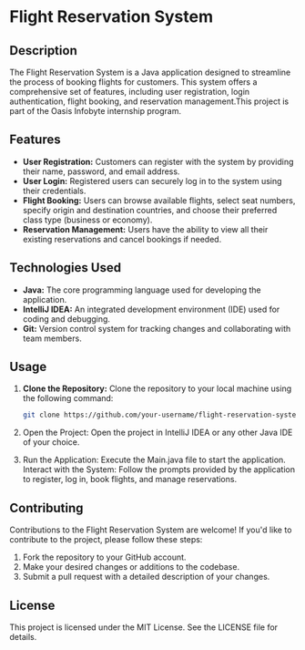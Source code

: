 # Flight Reservation System

## Description
The Flight Reservation System is a Java application designed to streamline the process of booking flights for customers. This system offers a comprehensive set of features, including user registration, login authentication, flight booking, and reservation management.This project is part of the Oasis Infobyte internship program.

## Features
- **User Registration:** Customers can register with the system by providing their name, password, and email address.
- **User Login:** Registered users can securely log in to the system using their credentials.
- **Flight Booking:** Users can browse available flights, select seat numbers, specify origin and destination countries, and choose their preferred class type (business or economy).
- **Reservation Management:** Users have the ability to view all their existing reservations and cancel bookings if needed.

## Technologies Used
- **Java:** The core programming language used for developing the application.
- **IntelliJ IDEA:** An integrated development environment (IDE) used for coding and debugging.
- **Git:** Version control system for tracking changes and collaborating with team members.

## Usage
1. **Clone the Repository:** Clone the repository to your local machine using the following command:
   ```bash
   git clone https://github.com/your-username/flight-reservation-system.git
   ```
   
2. Open the Project: Open the project in IntelliJ IDEA or any other Java IDE of your choice.
3. Run the Application: Execute the Main.java file to start the application.
Interact with the System: Follow the prompts provided by the application to register, log in, book flights, and manage reservations.

## Contributing
Contributions to the Flight Reservation System are welcome! If you'd like to contribute to the project, please follow these steps:

1. Fork the repository to your GitHub account.
2. Make your desired changes or additions to the codebase.
3. Submit a pull request with a detailed description of your changes.
## License
This project is licensed under the MIT License. See the LICENSE file for details.